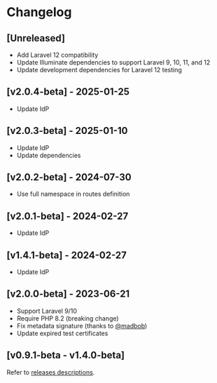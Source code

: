 # Changelog

## [Unreleased]

- Add Laravel 12 compatibility
- Update Illuminate dependencies to support Laravel 9, 10, 11, and 12
- Update development dependencies for Laravel 12 testing

## [v2.0.4-beta] - 2025-01-25

- Update IdP

## [v2.0.3-beta] - 2025-01-10

- Update IdP
- Update dependencies

## [v2.0.2-beta] - 2024-07-30

- Use full namespace in routes definition

## [v2.0.1-beta] - 2024-02-27

- Update IdP

## [v1.4.1-beta] - 2024-02-27

- Update IdP

## [v2.0.0-beta] - 2023-06-21

- Support Laravel 9/10
- Require PHP 8.2 (breaking change)
- Fix metadata signature (thanks to [@madbob](https://github.com/madbob))
- Update expired test certificates

## [v0.9.1-beta - v1.4.0-beta]

Refer to [releases descriptions](https://github.com/italia/spid-laravel/releases).
